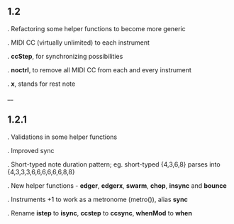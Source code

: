 ## 1.2
 

. Refactoring some helper functions to become more generic

. MIDI CC (virtually unlimited) to each instrument

. **ccStep**, for synchronizing possibilities

. **noctrl**, to remove all MIDI CC from each and every instrument

. **x**, stands for rest note

__

## 1.2.1

. Validations in some helper functions

. Improved sync

. Short-typed note duration pattern; eg. short-typed {4,3,6,8} parses into {4,3,3,3,6,6,6,6,6,6,8,8}

. New helper functions - **edger**, **edgerx**, **swarm**, **chop**, **insync** and **bounce**

. Instruments +1 to work as a metronome (metro()), alias **sync**

. Rename **istep** to **isync**, **ccstep** to **ccsync**, **whenMod** to **when**
